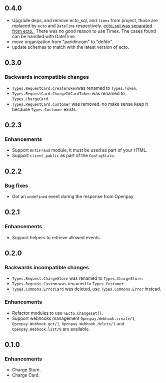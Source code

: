 ## 0.4.0
  - Upgrade deps, and remove ecto_sql, and `timex` from project, those are replaced by `ecto` and `DateTime` respectively. [ecto_sql was separated from ecto.](https://github.com/elixir-ecto/ecto/issues/2558), There was no good reason to use Timex. The cases found can be handled with DateTime.
  - move organization from "paridincom" to "defdo".
  - update schemas to match with the latest version of ecto.

## 0.3.0

### Backwards incompatible changes
  - `Types.RequestCard.CreateToken`was renamed to `Types.Token`.
  - `Types.RequestCard.ChargeIdCardToken` was renamed to `Types.ChargeCard`.
  - `Types.RequestCard.Customer` was removed. no make sense keep it because `Types.Customer` exists.

## 0.2.3

### Enhancements
  - Support `AntiFraud` module, it must be used as part of your HTML.
  - Support `client_public` as part of the `ConfigState`.

## 0.2.2

### Bug fixes
  - Got an `undefined` event during the response from Openpay.

## 0.2.1

### Enhancements
  - Support helpers to retrieve allowed events.

## 0.2.0

### Backwards incompatible changes
  - `Types.Request.ChargeStore` was renamed to `Types.ChargeStore`.
  - `Types.Request.Custom` was renamed to `Types.Customer`.
  - `Types.Commons.ErrorCard` was deleted, use `Types.Commons.Error` instead.

### Enhancements
  - Refactor modules to use `%Ecto.Changeset{}`.
  - Support webhooks management `Openpay.Webhook.create/1`, `Openpay.Webhook.get/1`, `Openpay.Webhook.delete/1` and `Openpay.Webhook.list/0` are available.

## 0.1.0

### Enhancements
  - Charge Store.
  - Charge Card.
